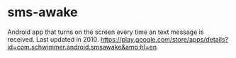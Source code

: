 sms-awake
=========

Android app that turns on the screen every time an text message is received. Last updated in 2010. https://play.google.com/store/apps/details?id=com.schwimmer.android.smsawake&amp;hl=en
